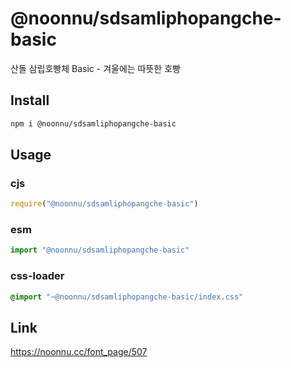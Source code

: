 # @noonnu/sdsamliphopangche-basic
산돌 삼립호빵체 Basic - 겨울에는 따뜻한 호빵

## Install
```sh
npm i @noonnu/sdsamliphopangche-basic
```
## Usage
### cjs
```js
require("@noonnu/sdsamliphopangche-basic")
```
### esm
```js
import "@noonnu/sdsamliphopangche-basic"
```
### css-loader
```css
@import "~@noonnu/sdsamliphopangche-basic/index.css"
```

## Link
https://noonnu.cc/font_page/507